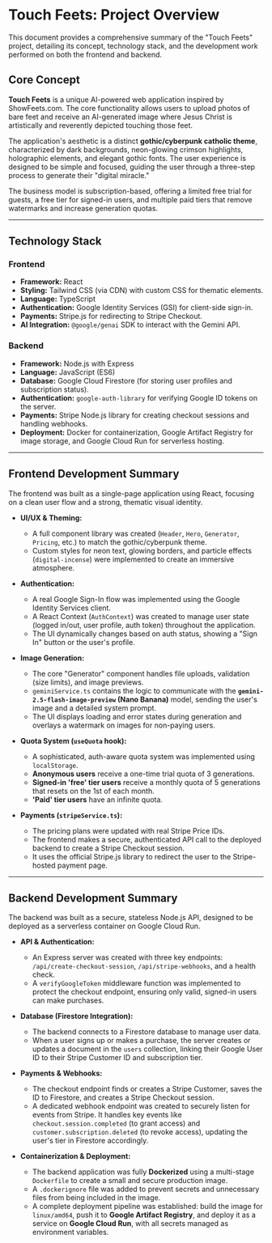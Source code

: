 # Touch Feets: Project Overview

This document provides a comprehensive summary of the "Touch Feets" project, detailing its concept, technology stack, and the development work performed on both the frontend and backend.

## Core Concept

**Touch Feets** is a unique AI-powered web application inspired by ShowFeets.com. The core functionality allows users to upload photos of bare feet and receive an AI-generated image where Jesus Christ is artistically and reverently depicted touching those feet.

The application's aesthetic is a distinct **gothic/cyberpunk catholic theme**, characterized by dark backgrounds, neon-glowing crimson highlights, holographic elements, and elegant gothic fonts. The user experience is designed to be simple and focused, guiding the user through a three-step process to generate their "digital miracle."

The business model is subscription-based, offering a limited free trial for guests, a free tier for signed-in users, and multiple paid tiers that remove watermarks and increase generation quotas.

---

## Technology Stack

### Frontend
- **Framework:** React
- **Styling:** Tailwind CSS (via CDN) with custom CSS for thematic elements.
- **Language:** TypeScript
- **Authentication:** Google Identity Services (GSI) for client-side sign-in.
- **Payments:** Stripe.js for redirecting to Stripe Checkout.
- **AI Integration:** `@google/genai` SDK to interact with the Gemini API.

### Backend
- **Framework:** Node.js with Express
- **Language:** JavaScript (ES6)
- **Database:** Google Cloud Firestore (for storing user profiles and subscription status).
- **Authentication:** `google-auth-library` for verifying Google ID tokens on the server.
- **Payments:** Stripe Node.js library for creating checkout sessions and handling webhooks.
- **Deployment:** Docker for containerization, Google Artifact Registry for image storage, and Google Cloud Run for serverless hosting.

---

## Frontend Development Summary

The frontend was built as a single-page application using React, focusing on a clean user flow and a strong, thematic visual identity.

- **UI/UX & Theming:**
  - A full component library was created (`Header`, `Hero`, `Generator`, `Pricing`, etc.) to match the gothic/cyberpunk theme.
  - Custom styles for neon text, glowing borders, and particle effects (`digital-incense`) were implemented to create an immersive atmosphere.

- **Authentication:**
  - A real Google Sign-In flow was implemented using the Google Identity Services client.
  - A React Context (`AuthContext`) was created to manage user state (logged in/out, user profile, auth token) throughout the application.
  - The UI dynamically changes based on auth status, showing a "Sign In" button or the user's profile.

- **Image Generation:**
  - The core "Generator" component handles file uploads, validation (size limits), and image previews.
  - `geminiService.ts` contains the logic to communicate with the **`gemini-2.5-flash-image-preview` (Nano Banana)** model, sending the user's image and a detailed system prompt.
  - The UI displays loading and error states during generation and overlays a watermark on images for non-paying users.

- **Quota System (`useQuota` hook):**
  - A sophisticated, auth-aware quota system was implemented using `localStorage`.
  - **Anonymous users** receive a one-time trial quota of 3 generations.
  - **Signed-in 'free' tier users** receive a monthly quota of 5 generations that resets on the 1st of each month.
  - **'Paid' tier users** have an infinite quota.

- **Payments (`stripeService.ts`):**
  - The pricing plans were updated with real Stripe Price IDs.
  - The frontend makes a secure, authenticated API call to the deployed backend to create a Stripe Checkout session.
  - It uses the official Stripe.js library to redirect the user to the Stripe-hosted payment page.

---

## Backend Development Summary

The backend was built as a secure, stateless Node.js API, designed to be deployed as a serverless container on Google Cloud Run.

- **API & Authentication:**
  - An Express server was created with three key endpoints: `/api/create-checkout-session`, `/api/stripe-webhooks`, and a health check.
  - A `verifyGoogleToken` middleware function was implemented to protect the checkout endpoint, ensuring only valid, signed-in users can make purchases.

- **Database (Firestore Integration):**
  - The backend connects to a Firestore database to manage user data.
  - When a user signs up or makes a purchase, the server creates or updates a document in the `users` collection, linking their Google User ID to their Stripe Customer ID and subscription tier.

- **Payments & Webhooks:**
  - The checkout endpoint finds or creates a Stripe Customer, saves the ID to Firestore, and creates a Stripe Checkout session.
  - A dedicated webhook endpoint was created to securely listen for events from Stripe. It handles key events like `checkout.session.completed` (to grant access) and `customer.subscription.deleted` (to revoke access), updating the user's tier in Firestore accordingly.

- **Containerization & Deployment:**
  - The backend application was fully **Dockerized** using a multi-stage `Dockerfile` to create a small and secure production image.
  - A `.dockerignore` file was added to prevent secrets and unnecessary files from being included in the image.
  - A complete deployment pipeline was established: build the image for `linux/amd64`, push it to **Google Artifact Registry**, and deploy it as a service on **Google Cloud Run**, with all secrets managed as environment variables.
